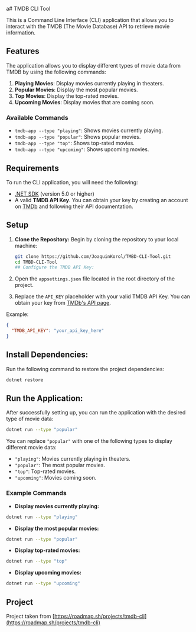 a# TMDB CLI Tool

This is a Command Line Interface (CLI) application that allows you to interact with the TMDB (The Movie Database) API to retrieve movie information.

## Features

The application allows you to display different types of movie data from TMDB by using the following commands:

1. **Playing Movies**: Display movies currently playing in theaters.
2. **Popular Movies**: Display the most popular movies.
3. **Top Movies**: Display the top-rated movies.
4. **Upcoming Movies**: Display movies that are coming soon.

### Available Commands

- `tmdb-app --type "playing"`: Shows movies currently playing.
- `tmdb-app --type "popular"`: Shows popular movies.
- `tmdb-app --type "top"`: Shows top-rated movies.
- `tmdb-app --type "upcoming"`: Shows upcoming movies.

## Requirements

To run the CLI application, you will need the following:

- [.NET SDK](https://dotnet.microsoft.com/download) (version 5.0 or higher)
- A valid **TMDB API Key**. You can obtain your key by creating an account on [TMDb](https://www.themoviedb.org/) and following their API documentation.

## Setup

1. **Clone the Repository:**
   Begin by cloning the repository to your local machine:
   
   ```bash
   git clone https://github.com/JoaquinKorol/TMBD-CLI-Tool.git
   cd TMBD-CLI-Tool
   ## Configure the TMDB API Key:

1. Open the `appsettings.json` file located in the root directory of the project.
2. Replace the `API_KEY` placeholder with your valid TMDB API Key. You can obtain your key from [TMDb's API page](https://www.themoviedb.org/settings/api).

Example:

```json
{
  "TMDB_API_KEY": "your_api_key_here"
}
```

## Install Dependencies:

Run the following command to restore the project dependencies:

```bash
dotnet restore
```

## Run the Application:

After successfully setting up, you can run the application with the desired type of movie data:

```bash
dotnet run --type "popular"
```

You can replace `"popular"` with one of the following types to display different movie data:

- `"playing"`: Movies currently playing in theaters.
- `"popular"`: The most popular movies.
- `"top"`: Top-rated movies.
- `"upcoming"`: Movies coming soon.

### Example Commands

- **Display movies currently playing:**

```bash
dotnet run --type "playing"
```

- **Display the most popular movies:**

```bash
dotnet run --type "popular"
```

- **Display top-rated movies:**

```bash
dotnet run --type "top"
```

- **Display upcoming movies:**

```bash
dotnet run --type "upcoming"
```

## Project

Project taken from [https://roadmap.sh/projects/tmdb-cli](https://roadmap.sh/projects/tmdb-cli)
